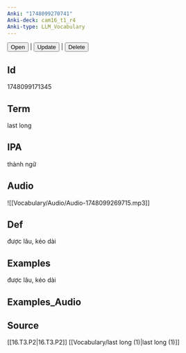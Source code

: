 ```yaml
---
Anki: "1748099270741"
Anki-deck: cam16_t1_r4
Anki-type: LLM_Vocabulary
---
```

<button class="anki-btn-open">Open</button> | <button class="anki-btn-update">Update</button> | <button class="anki-btn-delete">Delete</button>

## Id
 1748099171345
## Term
last long
## IPA
thành ngữ

## Audio
![[Vocabulary/Audio/Audio-1748099269715.mp3]]
## Def
được lâu, kéo dài
## Examples
được lâu, kéo dài
## Examples_Audio

## Source
 [[16.T3.P2|16.T3.P2]]
[[Vocabulary/last long (1)|last long (1)]]
